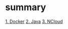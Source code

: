 # summary

[1. Docker](./01_Learning_Summary/Docker)
[2. Java](./01_Learning_Summary/Java)
[3. NCloud](./01_Learning_Summary/NCloud)
